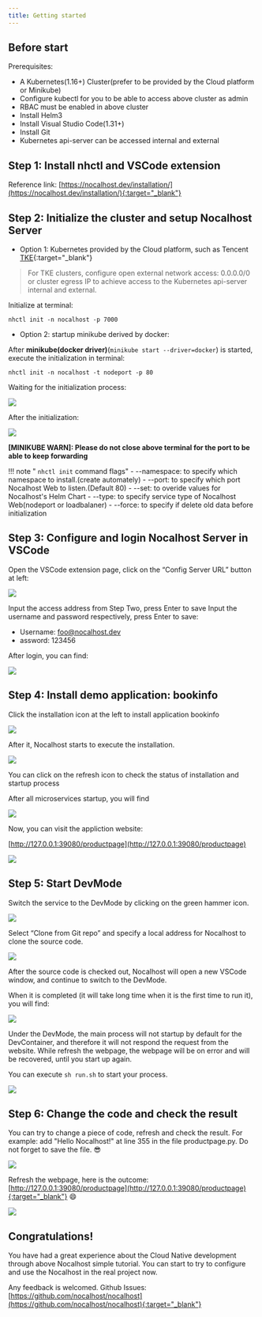 ```yaml
---
title: Getting started
---
```


## Before start

Prerequisites:

- A Kubernetes(1.16+) Cluster(prefer to be provided by the Cloud platform or Minikube)
- Configure kubectl for you to be able to access above cluster as admin
- RBAC must be enabled in above cluster
- Install Helm3
- Install Visual Studio Code(1.31+)
- Install Git
- Kubernetes api-server can be accessed internal and external

## Step 1: Install nhctl and VSCode extension

Reference link: [https://nocalhost.dev/installation/](https://nocalhost.dev/installation/){:target="_blank"}

## Step 2: Initialize the cluster and setup Nocalhost Server

- Option 1: Kubernetes provided by the Cloud platform, such as Tencent [TKE](https://cloud.tencent.com/product/tke){:target="_blank"} 

> For TKE clusters, configure open external network access: 0.0.0.0/0 or cluster egress IP to achieve access to the Kubernetes api-server internal and external.

Initialize at terminal:

```
nhctl init -n nocalhost -p 7000
```

- Option 2: startup minikube derived by docker:

After **minikube(docker driver)**(`minikube start --driver=docker`) is started, execute the initialization in terminal:
```
nhctl init -n nocalhost -t nodeport -p 80
```

Waiting for the initialization process:

![](../assets/images/initializing.png)

After the initialization:

![](../assets/images/init-completed.png)

**[MINIKUBE WARN]: Please do not close above terminal for the port to be able to keep forwarding**

!!! note " `nhctl init` command flags"
    - --namespace: to specify which namespace to install.(create automately)
    - --port: to specify which port Nocalhost Web to listen.(Default 80)
    - --set: to overide values for Nocalhost's Helm Chart
    - --type: to specify service type of Nocalhost Web(nodeport or loadbalaner)
    - --force: to specify if delete old data before initialization

## Step 3: Configure and login Nocalhost Server in VSCode

Open the VSCode extension page, click on the “Config Server URL” button at left:

![](../assets/images/config-server-url.png)


Input the access address from Step Two, press Enter to save
Input the username and password respectively, press Enter to save:

- Username: foo@nocalhost.dev
- assword: 123456

After login, you can find:

![](../assets/images/signedin.png)

## Step 4: Install demo application: bookinfo

Click the installation icon at the left to install application  bookinfo

![](../assets/images/signedin.png)

After it, Nocalhost starts to execute the installation.

![](../assets/images/wait-for-start.png)

You can click on the refresh icon to check the status of installation and startup process

After all microservices startup, you will find

![](../assets/images/app-started.png)

Now, you can visit the appliction website: 

[http://127.0.0.1:39080/productpage](http://127.0.0.1:39080/productpage)

![](../assets/images/before-change.png)

## Step 5: Start DevMode

Switch the service to the DevMode by clicking on the green hammer icon.

![](../assets/images/click-green-hammer.png)

Select “Clone from Git repo” and specify a local address for Nocalhost to clone the source code.

![](../assets/images/clone-repo.png)

After the source code is checked out, Nocalhost will open a new VSCode window, and continue to switch to the DevMode.

When it is completed (it will take long time when it is the first time to run it), you will find:

![](../assets/images/devmode.png)

Under the DevMode, the main process will not startup by default for the DevContainer, and therefore it will not respond the request from the website. While refresh the webpage, the webpage will be on error and will be recovered, until you start up again.

You can execute `sh run.sh` to start your process.

![](../assets/images/run-sh.png)

## Step 6: Change the code and check the result

You can try to change a piece of code, refresh and check the result.
For example: add "Hello Nocalhost!" at line 355 in the file productpage.py. Do not forget to save the file. 😎 

![](../assets/images/code-changes.png)

Refresh the webpage, here is the outcome: [http://127.0.0.1:39080/productpage](http://127.0.0.1:39080/productpage){:target="_blank"}  😄

![](../assets/images/after-change.png)

## Congratulations!

You have had a great experience about the Cloud Native development through above Nocalhost simple tutorial. You can start to try to configure and use the Nocalhost in the real project now.

Any feedback is welcomed. Github Issues: [https://github.com/nocalhost/nocalhost](https://github.com/nocalhost/nocalhost){:target="_blank"}